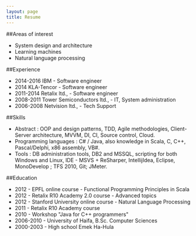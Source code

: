 ```yaml
---
layout: page
title: Resume
---
```


##Areas of interest

* System design and architecture
* Learning machines
* Natural language processing

##Experience

* 2014-2016 IBM - Software engineer
* 2014 KLA-Tencor - Software engineer
* 2011-2014 Retalix ltd., - Software engineer
* 2008-2011 Tower Semiconductors ltd., - IT, System administration
* 2006-2008 Netvision ltd., - Tech Support

##Skills

* Abstract : OOP and design patterns, TDD, Agile methodologies, Client-Server architecture, MVVM, DI, CI, Source control, Cloud.
* Programming languages : C# / Java, also knowledge in Scala, C, C++, Pascal/Delphi, x86 assembly, VB#.
* Tools : DB administration tools, DB2 and MSSQL, scripting for both Windows and Linux, IDE - MSVS + ReSharper, IntellijIdea, Eclipse, MonoDevelop ; TFS 2010, Git; JMeter.

##Education

* 2012 - EPFL online course - Functional Programming Principles in Scala
* 2012 - Retalix R10 Academy 2.0 course - Advanced topics
* 2012 - Stanford University online course -  Natural Language Processing
* 2011 - Retalix R10 Academy course
* 2010 - Workshop "Java for C++ programmers"
* 2006-2010 - University of Haifa, B.Sc. Computer Sciences
* 2000-2003 - High school Emek Ha-Hula
